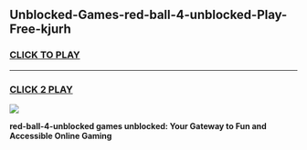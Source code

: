 
## Unblocked-Games-red-ball-4-unblocked-Play-Free-kjurh
<h3>
<a href="https://premium76.site?title=red-ball-4-unblocked&ref=18A1">CLICK TO PLAY</a></h3>
<hr>

<h3>
<a href="https://premium76.site?title=red-ball-4-unblocked&ref=18A1">CLICK 2 PLAY</a>
  
</h3>

<a href="https://premium76.site?title=red-ball-4-unblocked&ref=18A1"><img src="https://clearcache.store/games.png"></a>


**red-ball-4-unblocked games unblocked: Your Gateway to Fun and Accessible Online Gaming**
